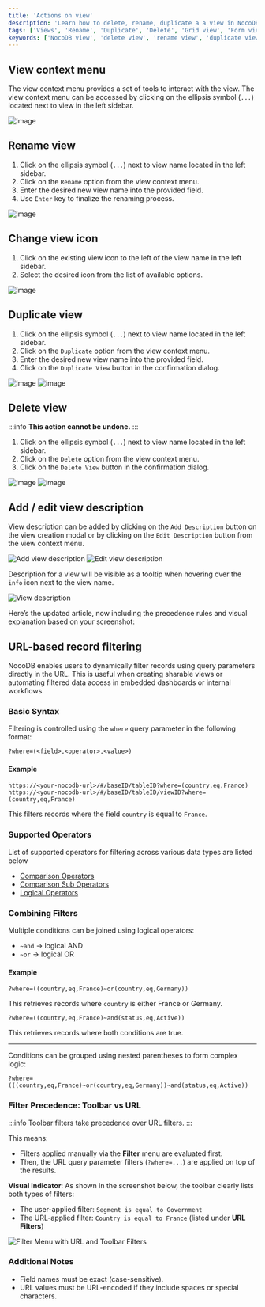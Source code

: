 ```yaml
---
title: 'Actions on view'
description: 'Learn how to delete, rename, duplicate a a view in NocoDB.'
tags: ['Views', 'Rename', 'Duplicate', 'Delete', 'Grid view', 'Form view', 'Kanban view', 'Gallery view']
keywords: ['NocoDB view', 'delete view', 'rename view', 'duplicate view']
---
```


## View context menu

The view context menu provides a set of tools to interact with the view. The view context menu can be accessed by clicking on the ellipsis symbol (`...`) located next to view in the left sidebar.

![image](/img/v2/views/view-context-menu.png)


## Rename view

1. Click on the ellipsis symbol (`...`) next to view name located in the left sidebar.
2. Click on the `Rename` option from the view context menu.
3. Enter the desired new view name into the provided field.
4. Use `Enter` key to finalize the renaming process.

![image](/img/v2/views/view-context-menu.png)

## Change view icon

1. Click on the existing view icon to the left of the view name in the left sidebar.
2. Select the desired icon from the list of available options.

![image](/img/v2/views/view-change-icon.png)


## Duplicate view

1. Click on the ellipsis symbol (`...`) next to view name located in the left sidebar.
2. Click on the `Duplicate` option from the view context menu.
3. Enter the desired new view name into the provided field.
4. Click on the `Duplicate View` button in the confirmation dialog.

![image](/img/v2/views/view-context-menu.png)
![image](/img/v2/views/duplicate-confirmation.png)

## Delete view

:::info
**This action cannot be undone.**
:::

1. Click on the ellipsis symbol (`...`) next to view name located in the left sidebar.
2. Click on the `Delete` option from the view context menu.
3. Click on the `Delete View` button in the confirmation dialog.

![image](/img/v2/views/view-context-menu.png)
![image](/img/v2/views/delete-view-confirmation.png)

## Add / edit view description
View description can be added by clicking on the `Add Description` button on the view creation modal or by clicking on the `Edit Description` button from the view context menu.

![Add view description](/img/v2/views/add-view-description.png)
![Edit view description](/img/v2/views/edit-view-description.png)


Description for a view will be visible as a tooltip when hovering over the `info` icon next to the view name.

![View description](/img/v2/views/view-description.png)


Here’s the updated article, now including the precedence rules and visual explanation based on your screenshot:


## URL-based record filtering

NocoDB enables users to dynamically filter records using query parameters directly in the URL. This is useful when creating sharable views or automating filtered data access in embedded dashboards or internal workflows.

### Basic Syntax

Filtering is controlled using the `where` query parameter in the following format:

```plaintext
?where=(<field>,<operator>,<value>)
```

#### Example

```plaintext
https://<your-nocodb-url>/#/baseID/tableID?where=(country,eq,France)
https://<your-nocodb-url>/#/baseID/tableID/viewID?where=(country,eq,France)
```

This filters records where the field `country` is equal to `France`.


### Supported Operators
List of supported operators for filtering across various data types are listed below
- [Comparison Operators](/developer-resources/rest-APIs/overview#comparison-operators)
- [Comparison Sub Operators](/developer-resources/rest-APIs/overview#comparison-sub-operators)
- [Logical Operators](/developer-resources/rest-APIs/overview#logical-operators)


### Combining Filters

Multiple conditions can be joined using logical operators:

* `~and` → logical AND
* `~or` → logical OR

#### Example

```plaintext
?where=((country,eq,France)~or(country,eq,Germany))
```

This retrieves records where `country` is either France or Germany.

```plaintext
?where=((country,eq,France)~and(status,eq,Active))
```

This retrieves records where both conditions are true.

---

Conditions can be grouped using nested parentheses to form complex logic:

```plaintext
?where=(((country,eq,France)~or(country,eq,Germany))~and(status,eq,Active))
```


### Filter Precedence: Toolbar vs URL

:::info
Toolbar filters take precedence over URL filters.
:::

This means:

* Filters applied manually via the **Filter** menu are evaluated first.
* Then, the URL query parameter filters (`?where=...`) are applied on top of the results.

**Visual Indicator**: As shown in the screenshot below, the toolbar clearly lists both types of filters:

* The user-applied filter: `Segment is equal to Government`
* The URL-applied filter: `Country is equal to France` (listed under **URL Filters**)

![Filter Menu with URL and Toolbar Filters](/img/v2/views/url-based-filter.png)


### Additional Notes

* Field names must be exact (case-sensitive).
* URL values must be URL-encoded if they include spaces or special characters.


